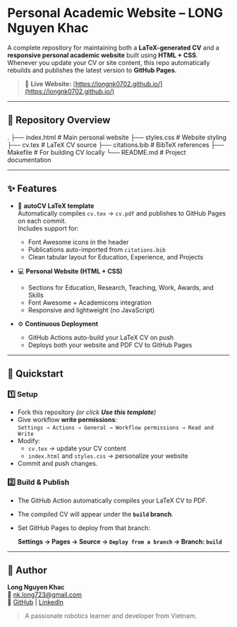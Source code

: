 # Personal Academic Website – LONG Nguyen Khac

A complete repository for maintaining both a **LaTeX-generated CV** and a **responsive personal academic website** built using **HTML + CSS**.  
Whenever you update your CV or site content, this repo automatically rebuilds and publishes the latest version to **GitHub Pages**.

> 🔗 **Live Website:** [https://longnk0702.github.io/](https://longnk0702.github.io/)

---

## 🧩 Repository Overview
.
├── index.html        # Main personal website
├── styles.css        # Website styling
├── cv.tex            # LaTeX CV source
├── citations.bib     # BibTeX references
├── Makefile          # For building CV locally
└── README.md         # Project documentation


---

## ✨ Features

- 🧠 **autoCV LaTeX template**  
  Automatically compiles `cv.tex` → `cv.pdf` and publishes to GitHub Pages on each commit.  
  Includes support for:
  - Font Awesome icons in the header  
  - Publications auto-imported from `citations.bib`  
  - Clean tabular layout for Education, Experience, and Projects  

- 💻 **Personal Website (HTML + CSS)**  
  - Sections for Education, Research, Teaching, Work, Awards, and Skills  
  - Font Awesome + Academicons integration  
  - Responsive and lightweight (no JavaScript)  

- ⚙️ **Continuous Deployment**  
  - GitHub Actions auto-build your LaTeX CV on push  
  - Deploys both your website and PDF CV to GitHub Pages  

---

## 🚀 Quickstart

### 1️⃣ Setup
- Fork this repository *(or click **Use this template**)*
- Give workflow **write permissions**:  
  `Settings → Actions → General → Workflow permissions → Read and Write`
- Modify:
  - `cv.tex` → update your CV content
  - `index.html` and `styles.css` → personalize your website
- Commit and push changes.

### 2️⃣ Build & Publish
- The GitHub Action automatically compiles your LaTeX CV to PDF.
- The compiled CV will appear under the **`build` branch**.
- Set GitHub Pages to deploy from that branch:

  **Settings → Pages → Source → `Deploy from a branch` → Branch: `build`**


---
## 👤 Author

**Long Nguyen Khac**  
📧 [nk.long723@gmail.com](mailto:nk.long723@gmail.com)  
🔗 [GitHub](https://github.com/LongNK0702) | [LinkedIn](https://www.linkedin.com/in/longnk0702/)

> A passionate robotics learner and developer from Vietnam.



